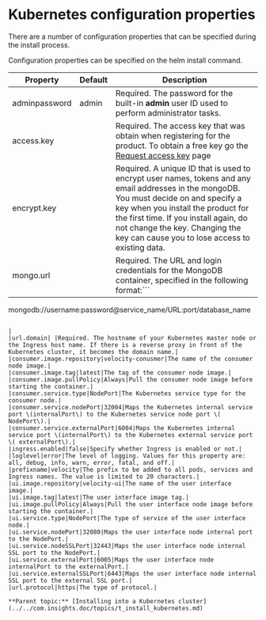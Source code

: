 # Kubernetes configuration properties

There are a number of configuration properties that can be specified during the install process.

Configuration properties can be specified on the helm install command.

|Property|Default|Description|
|--------|-------|-----------|
|adminpassword|admin|Required. The password for the built-in **admin** user ID used to perform administrator tasks.|
|access.key| |Required. The access key that was obtain when registering for the product. To obtain a free key go the [Request access key](https://www.uc-velocity.com/) page|
|encrypt.key| |Required. A unique ID that is used to encrypt user names, tokens and any email addresses in the mongoDB. You must decide on and specify a key when you install the product for the first time. If you install again, do not change the key. Changing the key can cause you to lose access to existing data.|
|mongo.url| |Required. The URL and login credentials for the MongoDB container, specified in the following format:```
mongodb://username:password@service\_name/URL:port/database\_name
```

|
|url.domain| |Required. The hostname of your Kubernetes master node or the Ingress host name. If there is a reverse proxy in front of the Kubernetes cluster, it becomes the domain name.|
|consumer.image.repository|velocity-conusmer|The name of the consumer node image.|
|consumer.image.tag|latest|The tag of the consumer node image.|
|consumer.image.pullPolicy|Always|Pull the consumer node image before starting the container.|
|consumer.service.type|NodePort|The Kubernetes service type for the consumer node.|
|consumer.service.nodePort|32004|Maps the Kubernetes internal service port \(internalPort\) to the Kubernetes service node port \( NodePort\).|
|consumer.service.externalPort|6004|Maps the Kubernetes internal service port \(internalPort\) to the Kubernetes external service port \( externalPort\).|
|ingress.enabled|false|Specify whether Ingress is enabled or not.|
|loglevel|error|The level of logging. Values for this property are: all, debug, info, warn, error, fatal, and off.|
|prefixname|velocity|The prefix to be added to all pods, services and Ingress names. The value is limited to 20 characters.|
|ui.image.repository|velocity-ui|The name of the user interface image.|
|ui.image.tag|latest|The user interface image tag.|
|ui.image.pullPolicy|Always|Pull the user interface node image before starting the container.|
|ui.service.type|NodePort|The type of service of the user interface node.|
|ui.service.nodePort|32080|Maps the user interface node internal port to the NodePort.|
|ui.service.nodeSSLPort|32443|Maps the user interface node internal SSL port to the NodePort.|
|ui.service.externalPort|6005|Maps the user interface node internalPort to the externalPort.|
|ui.service.externalSSLPort|6443|Maps the user interface node internal SSL port to the external SSL port.|
|url.protocol|https|The type of protocol.|

**Parent topic:** [Installing into a Kubernetes cluster](../../com.insights.doc/topics/t_install_kubernetes.md)

